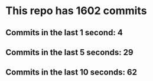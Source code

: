 # This repo has 1602 commits

## Commits in the last 1 second: 4
## Commits in the last 5 seconds: 29
## Commits in the last 10 seconds: 62
